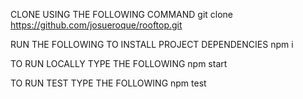 CLONE USING THE FOLLOWING COMMAND
git clone https://github.com/josueroque/rooftop.git

RUN THE FOLLOWING TO INSTALL PROJECT DEPENDENCIES
npm i

TO RUN LOCALLY TYPE THE FOLLOWING
npm start

TO RUN TEST TYPE THE FOLLOWING
npm test
